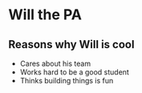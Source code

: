 # Will the PA

## Reasons why Will is cool
* Cares about his team
* Works hard to be a good student
* Thinks building things is fun